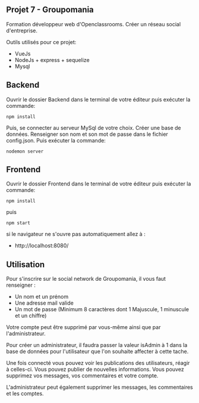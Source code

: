 ## Projet 7 - Groupomania

Formation développeur web d'Openclassrooms.
Créer un réseau social d'entreprise.

Outils utilisés pour ce projet:

- VueJs
- NodeJs + express + sequelize
- Mysql


## Backend

Ouvrir le dossier Backend dans le terminal de votre éditeur puis exécuter la commande:

    npm install

Puis, se connecter au serveur MySql de votre choix.
Créer une base de données. Renseigner son nom et son mot de passe dans le fichier config.json. Puis exécuter la commande:

    nodemon server


 ## Frontend

Ouvrir le dossier Frontend dans le terminal de votre éditeur puis exécuter la commande:

    npm install

puis

    npm start

si le navigateur ne s'ouvre pas automatiquement allez à :

- http://localhost:8080/


## Utilisation

Pour s'inscrire sur le social network de Groupomania, il vous faut renseigner :

- Un nom et un prénom
- Une adresse mail valide
- Un mot de passe (Minimum 8 caractères dont 1 Majuscule, 1 minuscule et un chiffre)

Votre compte peut être supprimé par vous-même ainsi que par l'administrateur.

Pour créer un administrateur, il faudra passer la valeur isAdmin à 1 dans la base de données pour l'utilisateur que l'on souhaite affecter à cette tache.

Une fois connecté vous pouvez voir les publications des utilisateurs, réagir à celles-ci. Vous pouvez publier de nouvelles informations.
Vous pouvez supprimez vos messages, vos commentaires et votre compte.

L'administrateur peut également supprimer les messages, les commentaires et les comptes.
